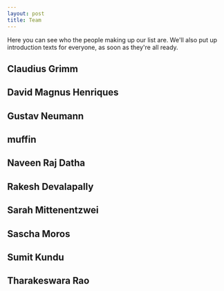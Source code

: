 ```yaml
---
layout: post
title: Team
---
```


Here you can see who the people making up our list are. We'll also put up introduction texts for everyone, as soon as they're all ready. 

## Claudius Grimm
## David Magnus Henriques
## Gustav Neumann
## muffin
## Naveen Raj Datha 
## Rakesh Devalapally 
## Sarah Mittenentzwei
## Sascha Moros
## Sumit Kundu 
## Tharakeswara Rao
